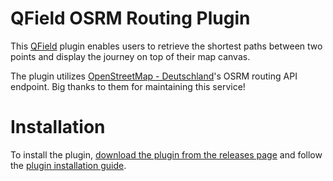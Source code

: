 # QField OSRM Routing Plugin

This [QField](https://qfield.org) plugin enables users to retrieve the
shortest paths between two points and display the journey on top of their
map canvas. 


The plugin utilizes [OpenStreetMap - Deutschland](https://openstreetmap.de/)'s
OSRM routing API endpoint. Big thanks to them for maintaining this service!

# Installation

To install the plugin, [download the plugin from the releases page](https://github.com/opengisch/qfield-osrm/releases/tag/v1.0)
and follow the [plugin installation guide](https://docs.qfield.org/how-to/plugins/#application-plugins).
